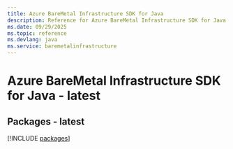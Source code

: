 ```yaml
---
title: Azure BareMetal Infrastructure SDK for Java
description: Reference for Azure BareMetal Infrastructure SDK for Java
ms.date: 09/29/2025
ms.topic: reference
ms.devlang: java
ms.service: baremetalinfrastructure
---
```

# Azure BareMetal Infrastructure SDK for Java - latest
## Packages - latest
[!INCLUDE [packages](baremetal-infrastructure-index.md)]